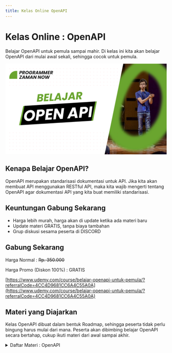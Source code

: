```yaml
---
title: Kelas Online OpenAPI
---
```


# Kelas Online : OpenAPI

Belajar OpenAPI untuk pemula sampai mahir. Di kelas ini kita akan belajar OpenAPI dari mulai awal sekali, sehingga cocok untuk pemula.

![OpenAPI](/img/kelas-online/big/openapi.jpg)

## Kenapa Belajar OpenAPI?

OpenAPI merupakan standarisasi dokumentasi untuk API. Jika kita akan membuat API menggunakan RESTful API, maka kita wajib
mengerti tentang OpenAPI agar dokumentasi API yang kita buat memiliki standarisasi.

## Keuntungan Gabung Sekarang

- Harga lebih murah, harga akan di update ketika ada materi baru
- Update materi GRATIS, tanpa biaya tambahan
- Grup diskusi sesama peserta di DISCORD

## Gabung Sekarang

Harga Normal : ~~Rp. 350.000~~

Harga Promo (Diskon 100%) : GRATIS

[https://www.udemy.com/course/belajar-openapi-untuk-pemula/?referralCode=4CC4D9681CC6A4C55A0A](https://www.udemy.com/course/belajar-openapi-untuk-pemula/?referralCode=4CC4D9681CC6A4C55A0A)

## Materi yang Diajarkan

Kelas OpenAPI dibuat dalam bentuk Roadmap, sehingga peserta tidak perlu bingung harus mulai dari mana.
Peserta akan dibimbing belajar OpenAPI secara bertahap, cukup ikuti materi dari awal sampai akhir.

<details>
<summary>Daftar Materi : OpenAPI</summary>

```text
00:00:00 - Pendahuluan
00:01:48 - Pengenalan OpenAPI
00:08:24 - Tipe Data
00:12:18 - Document
00:17:00 - Info
00:21:08 - Server
00:26:29 - External Documentation
00:28:09 - Path
00:33:00 - Operation
00:37:54 - Parameter
00:44:04 - Schema
00:53:05 - Request Body
00:57:22 - Object Schema
01:02:39 - Array Schema
01:05:40 - Example
01:13:19 - Response Body
01:25:16 - Tag
01:27:52 - Component
01:33:21 - Reference
01:41:19 - Security
01:48:50 - Code Generator
01:53:23 - Penutup
```

</details>
